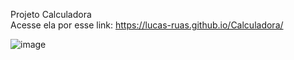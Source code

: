 Projeto Calculadora 
<br> Acesse ela por esse link:
https://lucas-ruas.github.io/Calculadora/
</br>

![image](https://github.com/user-attachments/assets/badc89c2-c82b-4185-bc8c-d710364d4931)
